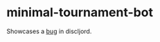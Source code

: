 # minimal-tournament-bot

Showcases a [bug](https://github.com/discljord/discljord/issues/125) in discljord.
